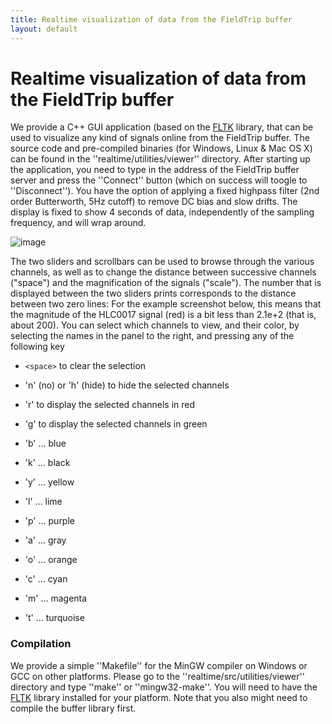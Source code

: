 ```yaml
---
title: Realtime visualization of data from the FieldTrip buffer
layout: default
---
```


#  Realtime visualization of data from the FieldTrip buffer 

We provide a C++ GUI application (based on the [FLTK](http://www.fltk.org) library, that can be used to visualize any kind of signals online from the FieldTrip buffer. The source code and pre-compiled binaries (for Windows, Linux & Mac OS X) can be found in the ''realtime/utilities/viewer'' directory. After starting up the application, you need to type in the address of the FieldTrip buffer server and press the ''Connect'' button (which on success will toogle to ''Disconnect''). You have the option of applying a fixed highpass filter (2nd order Butterworth, 5Hz cutoff) to remove DC bias and slow drifts. 
The display is fixed to show 4 seconds of data, independently of the sampling frequency, and will wrap around.

![image](/media/development/realtime/bufferviewer.png)

The two sliders and scrollbars can be used to browse through the various channels, as well as to change the distance between successive channels ("space") and the magnification of the signals ("scale"). The number that is displayed between the two sliders prints corresponds to the distance between two zero lines: For the example screenshot below, this means that the magnitude of the HLC0017 signal (red) is a bit less than 2.1e+2 (that is, about 200). You can select which channels to view, and their color, by selecting the names in the panel to the right, and pressing any of the following key

*  `<space>` to clear the selection

*  'n' (no) or 'h' (hide) to hide the selected channels

*  'r' to display the selected channels in red

*  'g' to display the selected channels in green

*  'b' ... blue

*  'k' ... black

*  'y' ... yellow

*  'l' ... lime

*  'p' ... purple

*  'a' ... gray

*  'o' ... orange

*  'c' ... cyan

*  'm' ... magenta

*  't' ... turquoise

### Compilation

We provide a simple ''Makefile'' for the MinGW compiler on Windows or GCC on other platforms. Please go to the ''realtime/src/utilities/viewer'' directory and type ''make'' or ''mingw32-make''. You will need to have the [FLTK](http://www.fltk.org) library installed for your platform. Note that you also might need to compile the buffer library first.


